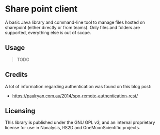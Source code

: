 # Share point client

A basic Java library and command-line tool to manage files hosted on sharepoint (either directly or from teams).
Only files and folders are supported, everything else is out of scope.

## Usage

> TODO

## Credits

A lot of information regarding authentication was found on this blog post:
* https://paulryan.com.au/2014/spo-remote-authentication-rest/

## Licensing

This library is published under the GNU GPL v3, and an internal proprietary license for use in Nanalysis, RS2D and OneMoonScientific projects.
